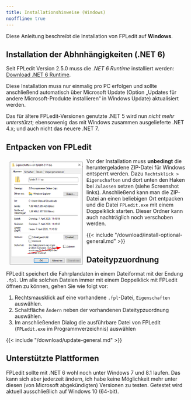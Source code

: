 ```yaml
---
title: Installationshinweise (Windows)
nooffline: true
---
```


Diese Anleitung beschreibt die Installation von FPLedit auf **Windows**.

## Installation der Abhnhängigkeiten (.NET 6)
Seit FPLedit Version 2.5.0 muss die *.NET 6 Runtime* installiert werden: [Download .NET 6 Runtime](https://dotnet.microsoft.com/download/dotnet/6.0/runtime?initial-os=windows).

Diese Installation muss nur einmalig pro PC erfolgen und sollte anschließend automatisch über Microsoft Update (Option „Updates für andere Microsoft-Produkte installieren“ in Windows Update) aktualisiert werden.

Das für ältere FPLedit-Versionen genutzte .NET 5 wird nun *nicht mehr unterstützt*; ebensowenig das mit Windows zusammen ausgelieferte .NET 4.x; und auch nicht das neuere .NET 7.

## Entpacken von FPLedit

<img src="deblock.png" style="float:left; margin: 10px; max-width:200px;" />

Vor der Installation muss **unbedingt** die heruntergeladene ZIP-Datei für Windows entsperrt werden. Dazu `Rechtsklick > Eigenschaften` und dort unten den Haken bei `Zulassen` setzen (siehe Screenshot links). Anschließend kann man die ZIP-Datei an einen beliebigen Ort entpacken und die Datei `FPLedit.exe` mit einem Doppelklick starten. Dieser Ordner kann auch nachträglich noch verschoben werden.

{{< include "/download/install-optional-general.md" >}}

## Dateitypzuordnung
FPLedit speichert die Fahrplandaten in einem Dateiformat mit der Endung `.fpl`. Um alle solchen Dateien immer mit einem Doppelklick mit FPLedit öffnen zu können, gehen Sie wie folgt vor:
1. Rechtsmausklick auf eine vorhandene `.fpl`-Datei, `Eigenschaften` auswählen.
2. Schaltfläche `Ändern` neben der vorhandenen Dateitypzuordnung auswählen.
3. Im anschließenden Dialog die ausführbare Datei von FPLedit (`FPLedit.exe` im Programmverzeichnis) auswählen

{{< include "/download/update-general.md" >}}

## Unterstützte Plattformen
FPLedit sollte mit .NET 6 wohl noch unter Windows 7 und 8.1 laufen. Das kann sich aber jederzeit ändern, ich habe keine Möglichkeit mehr unter diesen (von Microsoft abgekündigten) Versionen zu testen. Getestet wird aktuell ausschließlich auf Windows 10 (64-bit).
